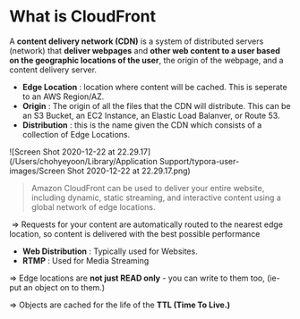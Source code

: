 # What is CloudFront

A **content delivery network (CDN)** is a system of distributed servers (network) that **deliver webpages** and **other web content to a user based on the geographic locations of the user**, the origin of the webpage, and a content delivery server.

- **Edge Location** : location where content will be cached. This is seperate to an AWS Region/AZ.
- **Origin** : The origin of all the files that the CDN will distribute. This can be an S3 Bucket, an EC2 Instance, an Elastic Load Balanver, or Route 53.
- **Distribution** : this is the name given the CDN which consists of a collection of Edge Locations.

![Screen Shot 2020-12-22 at 22.29.17](/Users/chohyeyoon/Library/Application Support/typora-user-images/Screen Shot 2020-12-22 at 22.29.17.png)



> Amazon CloudFront can be used to deliver your entire website, including dynamic, static streaming, and interactive content using a global network of edge locations.

​	=> Requests for your content are automatically routed to the nearest edge 		location, so content is delivered with the best possible performance

- **Web Distribution** : Typically used for Websites.
- **RTMP** : Used for Media Streaming



=> Edge locations are **not just READ only** - you can write to them too, (ie- put an object on to them.)

=> Objects are cached for the life of the **TTL (Time To Live.)**